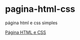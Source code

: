 # pagina-html-css
página html e css simples

<a href="https://marcusoliveiradev.github.io/pagina-html-css/">Página HTML e CSS</a>

